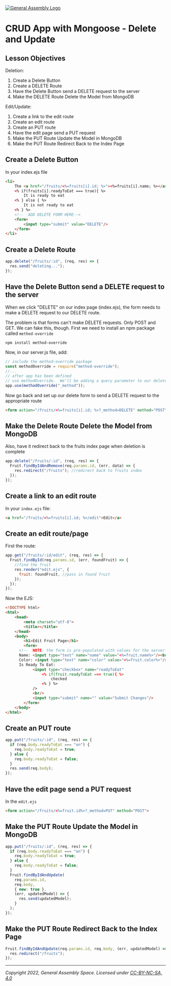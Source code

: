 [![General Assembly Logo](https://ga-dash.s3.amazonaws.com/production/assets/logo-9f88ae6c9c3871690e33280fcf557f33.png)](https://generalassemb.ly)

# CRUD App with Mongoose - Delete and Update

## Lesson Objectives

Deletion:

1. Create a Delete Button
1. Create a DELETE Route
1. Have the Delete Button send a DELETE request to the server
1. Make the DELETE Route Delete the Model from MongoDB

Edit/Update:

1. Create a link to the edit route
1. Create an edit route
1. Create an PUT route
1. Have the edit page send a PUT request
1. Make the PUT Route Update the Model in MongoDB
1. Make the PUT Route Redirect Back to the Index Page

## Create a Delete Button

In your index.ejs file

```html
<li>
    The <a href="/fruits/<%=fruits[i].id; %>"><%=fruits[i].name; %></a> is  <%=fruits[i].color; %>.
    <% if(fruits[i].readyToEat === true){ %>
        It is ready to eat
    <% } else { %>
        It is not ready to eat
    <% } %>
    <!--  ADD DELETE FORM HERE-->
    <form>
        <input type="submit" value="DELETE"/>
    </form>
</li>
```

## Create a Delete Route

```javascript
app.delete("/fruits/:id", (req, res) => {
  res.send("deleting...");
});
```

## Have the Delete Button send a DELETE request to the server

When we click "DELETE" on our index page (index.ejs), the form needs to make a DELETE request to our DELETE route.

The problem is that forms can't make DELETE requests.  Only POST and GET.  We can fake this, though.  First we need to install an npm package called `method-override`

```bash
npm install method-override
```

Now, in our server.js file, add:

```javascript
// include the method-override package
const methodOverride = require("method-override");
//...
// after app has been defined
// use methodOverride.  We'll be adding a query parameter to our delete form named _method
app.use(methodOverride("_method"));
```

Now go back and set up our delete form to send a DELETE request to the appropriate route

```html
<form action="/fruits/<%=fruits[i].id; %>?_method=DELETE" method="POST"></form>
```

## Make the Delete Route Delete the Model from MongoDB

Also, have it redirect back to the fruits index page when deletion is complete

```javascript
app.delete("/fruits/:id", (req, res) => {
  Fruit.findByIdAndRemove(req.params.id, (err, data) => {
    res.redirect("/fruits"); //redirect back to fruits index
  });
});
```

## Create a link to an edit route

In your `index.ejs` file:

```html
<a href="/fruits/<%=fruits[i].id; %>/edit">Edit</a>
```

## Create an edit route/page

First the route:

```javascript
app.get("/fruits/:id/edit", (req, res) => {
  Fruit.findById(req.params.id, (err, foundFruit) => {
    //find the fruit
    res.render("edit.ejs", {
      fruit: foundFruit, //pass in found fruit
    });
  });
});
```

Now the EJS:

```html
<!DOCTYPE html>
<html>
    <head>
        <meta charset="utf-8">
        <title></title>
    </head>
    <body>
        <h1>Edit Fruit Page</h1>
        <form>
      <!--  NOTE: the form is pre-populated with values for the server-->
      Name: <input type="text" name="name" value="<%=fruit.name%>"/><br/>
      Color: <input type="text" name="color" value="<%=fruit.color%>"/><br/>
      Is Ready To Eat:
            <input type="checkbox" name="readyToEat"
                <% if(fruit.readyToEat === true){ %>
                    checked
                <% } %>
            />
            <br/>
            <input type="submit" name="" value="Submit Changes"/>
        </form>
    </body>
</html>
```

## Create an PUT route

```javascript
app.put("/fruits/:id", (req, res) => {
  if (req.body.readyToEat === "on") {
    req.body.readyToEat = true;
  } else {
    req.body.readyToEat = false;
  }
  res.send(req.body);
});
```

## Have the edit page send a PUT request

In the `edit.ejs`

```html
<form action="/fruits/<%=fruit.id%>?_method=PUT" method="POST">
```

## Make the PUT Route Update the Model in MongoDB

```javascript
app.put("/fruits/:id", (req, res) => {
  if (req.body.readyToEat === "on") {
    req.body.readyToEat = true;
  } else {
    req.body.readyToEat = false;
  }
  Fruit.findByIdAndUpdate(
    req.params.id,
    req.body,
    { new: true },
    (err, updatedModel) => {
      res.send(updatedModel);
    }
  );
});
```

## Make the PUT Route Redirect Back to the Index Page

```javascript
Fruit.findByIdAndUpdate(req.params.id, req.body, (err, updatedModel) => {
  res.redirect("/fruits");
});
```

---

_Copyright 2022, General Assembly Space. Licensed under [CC-BY-NC-SA, 4.0](https://creativecommons.org/licenses/by-nc-sa/4.0/)_
